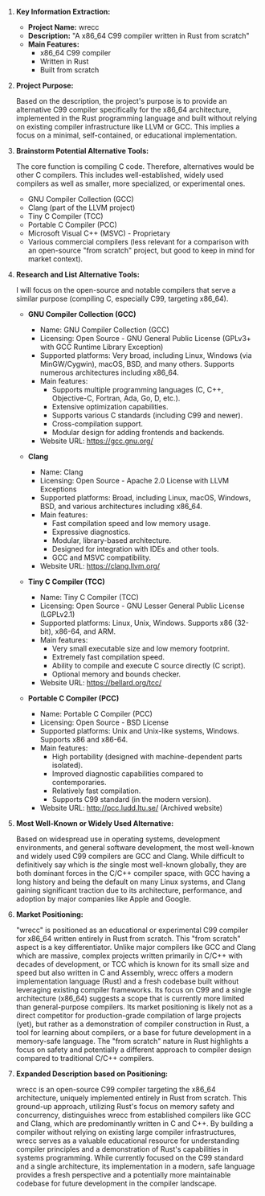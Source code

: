 1.  **Key Information Extraction:**

    *   **Project Name:** wrecc
    *   **Description:** "A x86_64 C99 compiler written in Rust from scratch"
    *   **Main Features:**
        *   x86_64 C99 compiler
        *   Written in Rust
        *   Built from scratch

2.  **Project Purpose:**

    Based on the description, the project's purpose is to provide an alternative C99 compiler specifically for the x86_64 architecture, implemented in the Rust programming language and built without relying on existing compiler infrastructure like LLVM or GCC. This implies a focus on a minimal, self-contained, or educational implementation.

3.  **Brainstorm Potential Alternative Tools:**

    The core function is compiling C code. Therefore, alternatives would be other C compilers. This includes well-established, widely used compilers as well as smaller, more specialized, or experimental ones.

    *   GNU Compiler Collection (GCC)
    *   Clang (part of the LLVM project)
    *   Tiny C Compiler (TCC)
    *   Portable C Compiler (PCC)
    *   Microsoft Visual C++ (MSVC) - Proprietary
    *   Various commercial compilers (less relevant for a comparison with an open-source "from scratch" project, but good to keep in mind for market context).

4.  **Research and List Alternative Tools:**

    I will focus on the open-source and notable compilers that serve a similar purpose (compiling C, especially C99, targeting x86_64).

    *   **GNU Compiler Collection (GCC)**
        *   Name: GNU Compiler Collection (GCC)
        *   Licensing: Open Source - GNU General Public License (GPLv3+ with GCC Runtime Library Exception)
        *   Supported platforms: Very broad, including Linux, Windows (via MinGW/Cygwin), macOS, BSD, and many others. Supports numerous architectures including x86_64.
        *   Main features:
            *   Supports multiple programming languages (C, C++, Objective-C, Fortran, Ada, Go, D, etc.).
            *   Extensive optimization capabilities.
            *   Supports various C standards (including C99 and newer).
            *   Cross-compilation support.
            *   Modular design for adding frontends and backends.
        *   Website URL: https://gcc.gnu.org/

    *   **Clang**
        *   Name: Clang
        *   Licensing: Open Source - Apache 2.0 License with LLVM Exceptions
        *   Supported platforms: Broad, including Linux, macOS, Windows, BSD, and various architectures including x86_64.
        *   Main features:
            *   Fast compilation speed and low memory usage.
            *   Expressive diagnostics.
            *   Modular, library-based architecture.
            *   Designed for integration with IDEs and other tools.
            *   GCC and MSVC compatibility.
        *   Website URL: https://clang.llvm.org/

    *   **Tiny C Compiler (TCC)**
        *   Name: Tiny C Compiler (TCC)
        *   Licensing: Open Source - GNU Lesser General Public License (LGPLv2.1)
        *   Supported platforms: Linux, Unix, Windows. Supports x86 (32-bit), x86-64, and ARM.
        *   Main features:
            *   Very small executable size and low memory footprint.
            *   Extremely fast compilation speed.
            *   Ability to compile and execute C source directly (C script).
            *   Optional memory and bounds checker.
        *   Website URL: https://bellard.org/tcc/

    *   **Portable C Compiler (PCC)**
        *   Name: Portable C Compiler (PCC)
        *   Licensing: Open Source - BSD License
        *   Supported platforms: Unix and Unix-like systems, Windows. Supports x86 and x86-64.
        *   Main features:
            *   High portability (designed with machine-dependent parts isolated).
            *   Improved diagnostic capabilities compared to contemporaries.
            *   Relatively fast compilation.
            *   Supports C99 standard (in the modern version).
        *   Website URL: http://pcc.ludd.ltu.se/ (Archived website)

5.  **Most Well-Known or Widely Used Alternative:**

    Based on widespread use in operating systems, development environments, and general software development, the most well-known and widely used C99 compilers are GCC and Clang. While difficult to definitively say which is *the* single most well-known globally, they are both dominant forces in the C/C++ compiler space, with GCC having a long history and being the default on many Linux systems, and Clang gaining significant traction due to its architecture, performance, and adoption by major companies like Apple and Google.

6.  **Market Positioning:**

    "wrecc" is positioned as an educational or experimental C99 compiler for x86_64 written entirely in Rust from scratch. This "from scratch" aspect is a key differentiator. Unlike major compilers like GCC and Clang which are massive, complex projects written primarily in C/C++ with decades of development, or TCC which is known for its small size and speed but also written in C and Assembly, wrecc offers a modern implementation language (Rust) and a fresh codebase built without leveraging existing compiler frameworks. Its focus on C99 and a single architecture (x86_64) suggests a scope that is currently more limited than general-purpose compilers. Its market positioning is likely not as a direct competitor for production-grade compilation of large projects (yet), but rather as a demonstration of compiler construction in Rust, a tool for learning about compilers, or a base for future development in a memory-safe language. The "from scratch" nature in Rust highlights a focus on safety and potentially a different approach to compiler design compared to traditional C/C++ compilers.

7.  **Expanded Description based on Positioning:**

    wrecc is an open-source C99 compiler targeting the x86_64 architecture, uniquely implemented entirely in Rust from scratch. This ground-up approach, utilizing Rust's focus on memory safety and concurrency, distinguishes wrecc from established compilers like GCC and Clang, which are predominantly written in C and C++. By building a compiler without relying on existing large compiler infrastructures, wrecc serves as a valuable educational resource for understanding compiler principles and a demonstration of Rust's capabilities in systems programming. While currently focused on the C99 standard and a single architecture, its implementation in a modern, safe language provides a fresh perspective and a potentially more maintainable codebase for future development in the compiler landscape.